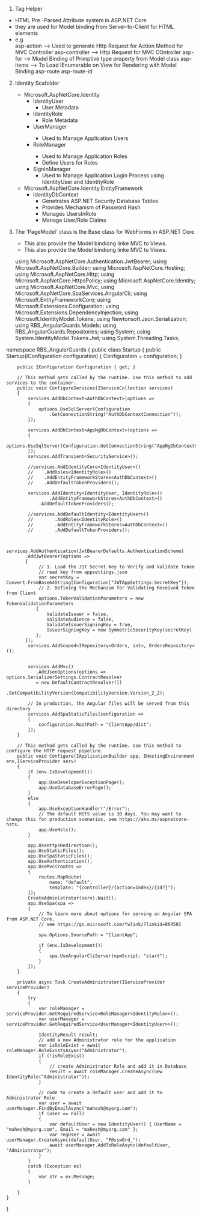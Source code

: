 ﻿1. Tag Helper
- HTML Pre -Parsed Attribute system in ASP.NET Core
- they are used for Model binding from Server-to-Client for HTML elements
- e.g.	
	asp-action --> Used to generate Http Request for Action Method for MVC Controller
	asp-controller --> Http Request for MVC COntroller
	asp-for --> Model Binding of Primptive type property from Model class
	asp-items --> To Load IEnumerable on View for Rendering with Model Binding
	asp-route
	asp-route-id
2. Identity Scafolder
	- Microsoft.AspNetCore.Identity
		- IdentityUser
			- User Metadata
		- IdentityRole
			- Role Metadata
		- UserManager<IdentityUser>
			- Used to Manage Application Users
		- RoleManager<IdentityRole>
			- Used to Manage Application Roles
			- Define Users for Roles
		- SignInManager
			- Used to Manage Application Login Process using IdentityUser and IdentityRole 
	- Microsoft.AspNetCore.Identity.EntityFramework
		- IdentityDbContext
			- Genetrates ASP.NET Security Database Tables 
			- Provides Mechanism of Password Hash
			- Manages UsersInRole
			- Manage User/Role Claims
3. The 'PageModel' class is the Base class for WebForms in ASP.NET Core
	- This also provide the Model bindiong linke MVC to Views.
	- This also provide the Model bindiong linke MVC to Views.



	using Microsoft.AspNetCore.Authentication.JwtBearer;
using Microsoft.AspNetCore.Builder;
using Microsoft.AspNetCore.Hosting;
using Microsoft.AspNetCore.Http;
using Microsoft.AspNetCore.HttpsPolicy;
using Microsoft.AspNetCore.Identity;
using Microsoft.AspNetCore.Mvc;
using Microsoft.AspNetCore.SpaServices.AngularCli;
using Microsoft.EntityFrameworkCore;
using Microsoft.Extensions.Configuration;
using Microsoft.Extensions.DependencyInjection;
using Microsoft.IdentityModel.Tokens;
using Newtonsoft.Json.Serialization;
using RBS_AngularGuards.Models;
using RBS_AngularGuards.Repositories;
using System;
using System.IdentityModel.Tokens.Jwt;
using System.Threading.Tasks;

namespace RBS_AngularGuards
{
    public class Startup
    {
        public Startup(IConfiguration configuration)
        {
            Configuration = configuration;
        }

        public IConfiguration Configuration { get; }

        // This method gets called by the runtime. Use this method to add services to the container.
        public void ConfigureServices(IServiceCollection services)
        {
            services.AddDbContext<AuthDbContext>(options =>
            {
                options.UseSqlServer(Configuration
                    .GetConnectionString("AuthDbContextConnection"));
            });

            services.AddDbContext<AppNgDbContext>(options =>
            {
                options.UseSqlServer(Configuration.GetConnectionString("AppNgDbContextConnection"));
            });
            services.AddTransient<SecurityService>();

            //services.AddIdentityCore<IdentityUser>()
            //    .AddRoles<IdentityRole>()
            //    .AddEntityFrameworkStores<AuthDbContext>()
            //    .AddDefaultTokenProviders();

            services.AddIdentity<IdentityUser, IdentityRole>()
                    .AddEntityFrameworkStores<AuthDbContext>()
                .AddDefaultTokenProviders();

            //services.AddDefaultIdentity<IdentityUser>()
            //        .AddRoles<IdentityRole>()
            //        .AddEntityFrameworkStores<AuthDbContext>()
            //        .AddDefaultTokenProviders();


            services.AddAuthentication(JwtBearerDefaults.AuthenticationScheme)
           .AddJwtBearer(options =>
           {
                // 1. Load the JST Secret Key to Verify and Validate Token
                // read key from appsettings.json
                var secretKey = Convert.FromBase64String(Configuration["JWTAppSettings:SecretKey"]);
                // 2. Defining the Mechanism for Validating Received Token from Client
                options.TokenValidationParameters = new TokenValidationParameters
               {
                   ValidateIssuer = false,
                   ValidateAudience = false,
                   ValidateIssuerSigningKey = true,
                   IssuerSigningKey = new SymmetricSecurityKey(secretKey)
               };
           });
            services.AddScoped<IRepository<Orders, int>, OrdersRepository>();
            

            services.AddMvc()
               .AddJsonOptions(options => options.SerializerSettings.ContractResolver
               = new DefaultContractResolver())
                .SetCompatibilityVersion(CompatibilityVersion.Version_2_2);

            // In production, the Angular files will be served from this directory
            services.AddSpaStaticFiles(configuration =>
            {
                configuration.RootPath = "ClientApp/dist";
            });
        }

        // This method gets called by the runtime. Use this method to configure the HTTP request pipeline.
        public void Configure(IApplicationBuilder app, IHostingEnvironment env,IServiceProvider serv)
        {
            if (env.IsDevelopment())
            {
                app.UseDeveloperExceptionPage();
                app.UseDatabaseErrorPage();
            }
            else
            {
                app.UseExceptionHandler("/Error");
                // The default HSTS value is 30 days. You may want to change this for production scenarios, see https://aka.ms/aspnetcore-hsts.
                app.UseHsts();
            }

            app.UseHttpsRedirection();
            app.UseStaticFiles();
            app.UseSpaStaticFiles();
            app.UseAuthentication();
            app.UseMvc(routes =>
            {
                routes.MapRoute(
                    name: "default",
                    template: "{controller}/{action=Index}/{id?}");
            });
            CreateAdministrator(serv).Wait();
            app.UseSpa(spa =>
            {
                // To learn more about options for serving an Angular SPA from ASP.NET Core,
                // see https://go.microsoft.com/fwlink/?linkid=864501

                spa.Options.SourcePath = "ClientApp";

                if (env.IsDevelopment())
                {
                    spa.UseAngularCliServer(npmScript: "start");
                }
            });
        }

        private async Task CreateAdministrator(IServiceProvider serviceProvider)
        {
            try
            {
                var roleManager = serviceProvider.GetRequiredService<RoleManager<IdentityRole>>();
                var userManager = serviceProvider.GetRequiredService<UserManager<IdentityUser>>();

                IdentityResult result;
                // add a new Administrator role for the application
                var isRoleExist = await roleManager.RoleExistsAsync("Administrator");
                if (!isRoleExist)
                {
                    // create Administrator Role and add it in Database
                    result = await roleManager.CreateAsync(new IdentityRole("Administrator"));
                }

                // code to create a default user and add it to Administrator Role
                var user = await userManager.FindByEmailAsync("mahesh@myorg.com");
                if (user == null)
                {
                    var defaultUser = new IdentityUser() { UserName = "mahesh@myorg.com", Email = "mahesh@myorg.com" };
                    var regUser = await userManager.CreateAsync(defaultUser, "P@ssw0rd_");
                    await userManager.AddToRoleAsync(defaultUser, "Administrator");
                }
            }
            catch (Exception ex)
            {
                var str = ex.Message;
            }
           
        }
    }
}

